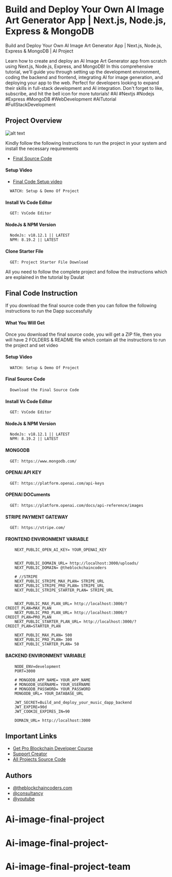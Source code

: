 # Build and Deploy Your Own AI Image Art Generator App | Next.js, Node.js, Express & MongoDB

Build and Deploy Your Own AI Image Art Generator App | Next.js, Node.js, Express & MongoDB | AI Project

Learn how to create and deploy an AI Image Art Generator app from scratch using Next.js, Node.js, Express, and MongoDB! In this comprehensive tutorial, we'll guide you through setting up the development environment, coding the backend and frontend, integrating AI for image generation, and deploying your app to the web. Perfect for developers looking to expand their skills in full-stack development and AI integration. Don't forget to like, subscribe, and hit the bell icon for more tutorials! #AI #Nextjs #Nodejs #Express #MongoDB #WebDevelopment #AITutorial #FullStackDevelopment

## Project Overview

![alt text](https://www.daulathussain.com/wp-content/uploads/2024/07/Build-and-Deploy-Your-Own-AI-Image-Art-Generator-App-Nextjs-Nodejs-Express-MongoDB.jpg)

Kindly follow the following Instructions to run the project in your system and install the necessary requirements

- [Final Source Code](https://www.theblockchaincoders.com/sourceCode/build-and-deploy-your-own-ai-image-art-generator-app-or-next.js-node.js-express-and-mongodb)

#### Setup Video

- [Final Code Setup video](https://youtu.be/mZ3fAZgIzv0?si=FHHc1jwz8tq3Cd4B)

```https://code.visualstudio.com/download
  WATCH: Setup & Demo Of Project
```

#### Install Vs Code Editor

```https://code.visualstudio.com/download
  GET: VsCode Editor
```

#### NodeJs & NPM Version

```https://nodejs.org/en/download
  NodeJs: v18.12.1 || LATEST
  NPM: 8.19.2 || LATEST
```

#### Clone Starter File

```https://github.com/daulathussain/Airdrop-Crypto-Starter-File
  GET: Project Starter File Download
```

All you need to follow the complete project and follow the instructions which are explained in the tutorial by Daulat

## Final Code Instruction

If you download the final source code then you can follow the following instructions to run the Dapp successfully

#### What You Will Get

Once you download the final source code, you will get a ZIP file, then you will have 2 FOLDERS & README file which contain all the instructions to run the project and set video

#### Setup Video

```https://code.visualstudio.com/download
  WATCH: Setup & Demo Of Project
```

#### Final Source Code

```https://www.theblockchaincoders.com/SourceCode
  Download the Final Source Code
```

#### Install Vs Code Editor

```https://code.visualstudio.com/download
  GET: VsCode Editor
```

#### NodeJs & NPM Version

```https://nodejs.org/en/download
  NodeJs: v18.12.1 || LATEST
  NPM: 8.19.2 || LATEST
```

#### MONGODB

```
  GET: https://www.mongodb.com/
```

#### OPENAI API KEY

```
  GET: https://platform.openai.com/api-keys
```

#### OPENAI DOCuments

```
  GET: https://platform.openai.com/docs/api-reference/images
```

#### STRIPE PAYMENT GATEWAY

```
  GET: https://stripe.com/
```

#### FRONTEND ENVIRONMENT VARIABLE

```
    NEXT_PUBLIC_OPEN_AI_KEY= YOUR_OPENAI_KEY


    NEXT_PUBLIC_DOMAIN_URL= http://localhost:3000/uploads/
    NEXT_PUBLIC_DOMAIN= @theblockchaincoders

    # //STRIPE
    NEXT_PUBLIC_STRIPE_MAX_PLAN= STRIPE_URL
    NEXT_PUBLIC_STRIPE_PRO_PLAN= STRIPE_URL
    NEXT_PUBLIC_STRIPE_STARTER_PLAN= STRIPE_URL


    NEXT_PUBLIC_MAX_PLAN_URL= http://localhost:3000/?CREDIT_PLAN=MAX_PLAN
    NEXT_PUBLIC_PRO_PLAN_URL= http://localhost:3000/?CREDIT_PLAN=PRO_PLAN
    NEXT_PUBLIC_STARTER_PLAN_URL= http://localhost:3000/?CREDIT_PLAN=STARTER_PLAN

    NEXT_PUBLIC_MAX_PLAN= 500
    NEXT_PUBLIC_PRO_PLAN= 300
    NEXT_PUBLIC_STARTER_PLAN= 50
```

#### BACKEND ENVIRONMENT VARIABLE

```
    NODE_ENV=development
    PORT=3000

    # MONGODB_APP_NAME= YOUR_APP_NAME
    # MONGODB_USERNAME= YOUR_USERNAME
    # MONGODB_PASSWORD= YOUR_PASSWORD
    MONGODB_URL= YOUR_DATABASE_URL

    JWT_SECRET=Build_and_deploy_your_music_dapp_backend
    JWT_EXPIRE=90d
    JWT_COOKIE_EXPIRES_IN=90

    DOMAIN_URL= http://localhost:3000
```

## Important Links

- [Get Pro Blockchain Developer Course](https://www.theblockchaincoders.com/pro-nft-marketplace)
- [Support Creator](https://bit.ly/Support-Creator)
- [All Projects Source Code](https://www.theblockchaincoders.com/SourceCode)

## Authors

- [@theblockchaincoders.com](https://www.theblockchaincoders.com/)
- [@consultancy](https://www.theblockchaincoders.com/consultancy)
- [@youtube](https://www.youtube.com/@daulathussain)

# Ai-image-final-project
# Ai-image-final-project-
# Ai-image-final-project-team
